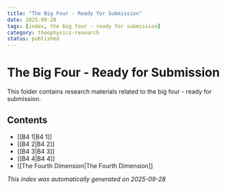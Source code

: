 ```yaml
---
title: "The Big Four - Ready for Submission"
date: 2025-09-28
tags: [index, the big four - ready for submission]
category: theophysics-research
status: published
---
```


# The Big Four - Ready for Submission

This folder contains research materials related to the big four - ready for submission.

## Contents

- [[B4 1|B4 1]]
- [[B4 2|B4 2]]
- [[B4 3|B4 3]]
- [[B4 4|B4 4]]
- [[The Fourth Dimension|The Fourth Dimension]]

*This index was automatically generated on 2025-09-28*